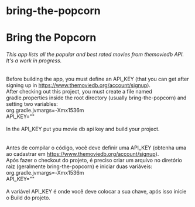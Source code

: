 # bring-the-popcorn
<h1>Bring the Popcorn</h1>
<h6>This app lists all the popular and best rated movies from themoviedb API. It's a work in progress.</h6>

Before building the app, you must define an API_KEY (that you can get after signing up in https://www.themoviedb.org/account/signup).<br/>
After checking out this project, you must create a file named gradle.properties inside the root directory (usually bring-the-popcorn)
and setting two variables: <br/>
org.gradle.jvmargs=-Xmx1536m<br/>
API_KEY=""<br/>
<br/>
In the API_KEY put you movie db api key and build your project.<br/>
<br/>
<br/>
Antes de compilar o código, você deve definir uma API_KEY (obtenha uma ao cadastrar em https://www.themoviedb.org/account/signup).<br/>
Após fazer o checkout do projeto, é preciso criar um arquivo no diretório raiz (geralmente bring-the-popcorn) e iniciar duas variáveis: <br/>
org.gradle.jvmargs=-Xmx1536m <br/>
API_KEY="" <br/>
<br/>
A variável API_KEY é onde você deve colocar a sua chave, após isso inicie o Build do projeto. 

